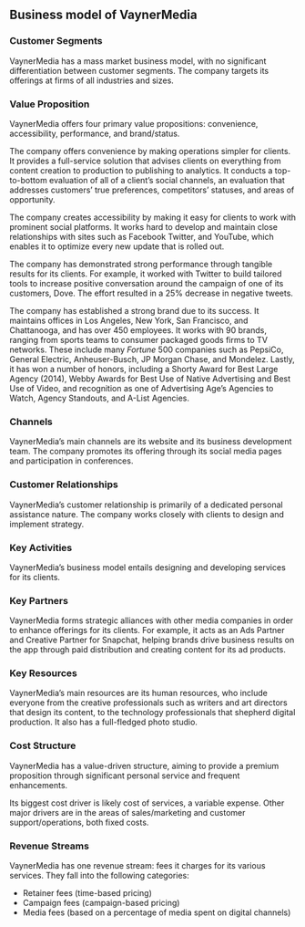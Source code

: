 Business model of VaynerMedia
-----------------------------

 ### Customer Segments

 VaynerMedia has a mass market business model, with no significant differentiation between customer segments. The company targets its offerings at firms of all industries and sizes.

 ### Value Proposition

 VaynerMedia offers four primary value propositions: convenience, accessibility, performance, and brand/status.

 The company offers convenience by making operations simpler for clients. It provides a full-service solution that advises clients on everything from content creation to production to publishing to analytics. It conducts a top-to-bottom evaluation of all of a client’s social channels, an evaluation that addresses customers’ true preferences, competitors’ statuses, and areas of opportunity.

 The company creates accessibility by making it easy for clients to work with prominent social platforms. It works hard to develop and maintain close relationships with sites such as Facebook Twitter, and YouTube, which enables it to optimize every new update that is rolled out.

 The company has demonstrated strong performance through tangible results for its clients. For example, it worked with Twitter to build tailored tools to increase positive conversation around the campaign of one of its customers, Dove. The effort resulted in a 25% decrease in negative tweets.

 The company has established a strong brand due to its success. It maintains offices in Los Angeles, New York, San Francisco, and Chattanooga, and has over 450 employees. It works with 90 brands, ranging from sports teams to consumer packaged goods firms to TV networks. These include many *Fortune* 500 companies such as PepsiCo, General Electric, Anheuser-Busch, JP Morgan Chase, and Mondelez. Lastly, it has won a number of honors, including a Shorty Award for Best Large Agency (2014), Webby Awards for Best Use of Native Advertising and Best Use of Video, and recognition as one of Advertising Age’s Agencies to Watch, Agency Standouts, and A-List Agencies.

 ### Channels

 VaynerMedia’s main channels are its website and its business development team. The company promotes its offering through its social media pages and participation in conferences.

 ### Customer Relationships

 VaynerMedia’s customer relationship is primarily of a dedicated personal assistance nature. The company works closely with clients to design and implement strategy.

 ### Key Activities

 VaynerMedia’s business model entails designing and developing services for its clients.

 ### Key Partners

 VaynerMedia forms strategic alliances with other media companies in order to enhance offerings for its clients. For example, it acts as an Ads Partner and Creative Partner for Snapchat, helping brands drive business results on the app through paid distribution and creating content for its ad products.

 ### Key Resources

 VaynerMedia’s main resources are its human resources, who include everyone from the creative professionals such as writers and art directors that design its content, to the technology professionals that shepherd digital production. It also has a full-fledged photo studio.

 ### Cost Structure

 VaynerMedia has a value-driven structure, aiming to provide a premium proposition through significant personal service and frequent enhancements.

 Its biggest cost driver is likely cost of services, a variable expense. Other major drivers are in the areas of sales/marketing and customer support/operations, both fixed costs.

 ### Revenue Streams

 VaynerMedia has one revenue stream: fees it charges for its various services. They fall into the following categories:

  * Retainer fees (time-based pricing)
 * Campaign fees (campaign-based pricing)
 * Media fees (based on a percentage of media spent on digital channels)